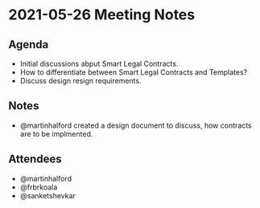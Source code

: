 # 2021-05-26 Meeting Notes

## Agenda
- Initial discussions abput Smart Legal Contracts.
- How to differentiate between Smart Legal Contracts and Templates?
- Discuss design resign requirements.

## Notes
- @martinhalford created a design document to discuss, how contracts are to be implmented.

## Attendees
- @martinhalford
- @frbrkoala
- @sanketshevkar
